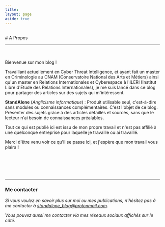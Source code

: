 ```yaml
---
title:
layout: page
aside: true
---
```


<br/>
# A Propos
<hr>
<br/>
<br/>
Bienvenue sur mon blog ! 

Travaillant actuellement en Cyber Threat Intelligence, et ayant fait un master en Criminologie au CNAM (Conservatoire National des Arts et Métiers) ainsi qu'un master en Relations Internationales et Cyberespace à l'ILERI (Institut Libre d'Etude des Relations Internationales), je me suis lancé dans ce blog pour partager des articles sur des sujets qui m'intéressent. 

**StandAlone** (*Anglicisme informatique*) : Produit utilisable seul, c'est-à-dire sans modules ou connaissances complémentaires. C'est l'objet de ce blog. Présenter des sujets grâce à des articles détaillés et sourcés, sans que le lecteur n'ai besoin de connaissances préalables. 

Tout ce qui est publié ici est issu de mon propre travail et n'est pas affilié à une quelconque entreprise pour laquelle je travaille ou ai travaillé.

Merci d'être venu voir ce qu'il se passe ici, et j'espère que mon travail vous plaira !

<br/><br/><br/><br/>

<hr>

### Me contacter

*Si vous voulez en savoir plus sur moi ou mes publications, n'hésitez pas à me contacter à [standalone_blog@protonmail.com](mailto:standalone_blog@protonmail.com "standalone_blog@protonmail.com").*

*Vous pouvez aussi me contacter via mes réseaux sociaux affichés sur le côté.*
